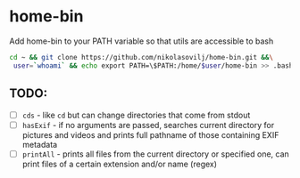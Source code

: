 # home-bin

Add home-bin to your PATH variable so that utils are accessible to bash

```sh
cd ~ && git clone https://github.com/nikolasovilj/home-bin.git &&\
 user=`whoami` && echo export PATH=\$PATH:/home/$user/home-bin >> .bashrc
```
## TODO:

- [ ] ```cds``` - like ```cd``` but can change directories that come from stdout
- [ ] ```hasExif``` - if no arguments are passed, searches current directory for pictures and videos and prints full pathname of those containing EXIF metadata
- [ ] ```printAll``` - prints all files from the current directory or specified one, can print files of a certain extension and/or name (regex)
